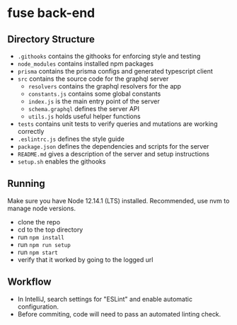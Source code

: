 # fuse back-end

## Directory Structure
- `.githooks` contains the githooks for enforcing style and testing
- `node_modules` contains installed npm packages
- `prisma` contains the prisma configs and generated typescript client
- `src` contains the source code for the graphql server
    - `resolvers` contains the graphql resolvers for the app
    - `constants.js` contains some global constants
    - `index.js` is the main entry point of the server
    - `schema.graphql` defines the server API
    - `utils.js` holds useful helper functions
- `tests` contains unit tests to verify queries and mutations are working correctly
- `.eslintrc.js` defines the style guide
- `package.json` defines the dependencies and scripts for the server
- `README.md` gives a description of the server and setup instructions
- `setup.sh` enables the githooks

## Running
Make sure you have Node 12.14.1 (LTS) installed.
Recommended, use nvm to manage node versions.

* clone the repo
* cd to the top directory
* run `npm install`
* run `npm run setup`
* run `npm start`
* verify that it worked by going to the logged url

## Workflow
* In IntelliJ, search settings for "ESLint" and enable automatic configuration.
* Before commiting, code will need to pass an automated linting check.